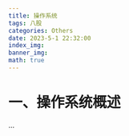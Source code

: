 ```yaml
---
title: 操作系统
tags: 八股
categories: Others
date: 2023-5-1 22:32:00
index_img: 
banner_img: 
math: true
---
```


# 一、操作系统概述

...